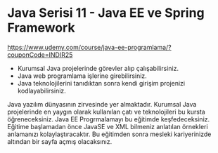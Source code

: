 # Java Serisi 11 - Java EE ve Spring Framework

https://www.udemy.com/course/java-ee-programlama/?couponCode=INDIR25

- Kurumsal Java projelerinde görevler alıp çalışabilirsiniz.
- Java web programlama işlerine girebilirsiniz.
- Java teknolojilerini tanıdıktan sonra kendi girişim projenizi kodlayabilirsiniz.

Java yazılım dünyasının zirvesinde yer almaktadır. Kurumsal Java projelerinde en yaygın olarak kullanılan çatı ve teknolojileri bu kursta öğreneceksiniz. Java EE Progrmalamayı bu eğitimde keşfedeceksiniz. Eğitime başlamadan önce JavaSE ve XML bilmeniz anlatılan örnekleri anlamanızı kolaylaştıracaktır. Bu eğitimden sonra mesleki kariyerinizde altından bir sayfa açmış olacaksınız.
